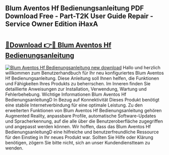 ## Blum Aventos Hf Bedienungsanleitung PDF Download Free - Part-T2K User Guide Repair - Service Owner Edition iHaxA

# <h2><a href="http://df61xbl.blite.top/?on=Blum+Aventos+Hf+Bedienungsanleitung">🔗Download 👉🔴 Blum Aventos Hf Bedienungsanleitung</a></h2>

[![Blum Aventos Hf Bedienungsanleitung new download](https://i.imgur.com/lujVjoI.png)](http://df61xbl.blite.top/?on=Blum+Aventos+Hf+Bedienungsanleitung)
Hallo und herzlich willkommen zum Benutzerhandbuch für Ihr neu konfiguriertes Blum Aventos Hf Bedienungsanleitung. Diese Anleitung soll Ihnen helfen, die Funktionen und Fähigkeiten Ihres Produkts zu beherrschen. Im Inneren finden Sie detaillierte Anweisungen zur Installation, Verwendung, Wartung und Fehlerbehebung. Wichtige Informationen Blum Aventos Hf BedienungsanleitungD In Bezug auf Konnektivität Dieses Produkt benötigt eine stabile Internetverbindung für eine optimale Leistung. Zu den erweiterten Funktionen von Blum Aventos Hf Bedienungsanleitung gehören Augmented Reality, anpassbare Profile, automatische Software-Updates und Spracherkennung, auf die alle über die Benutzeroberfläche zugegriffen und angepasst werden können. Wir hoffen, dass das Blum Aventos Hf BedienungsanleitungD eine hilfreiche und benutzerfreundliche Ressource für den Einstieg in Ihr neues Produkt war. Sollten Sie Hilfe oder Klärung benötigen, zögern Sie bitte nicht, sich an unser Kundendienstteam zu wenden.
